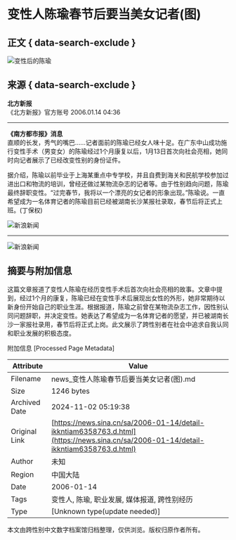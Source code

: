 # 变性人陈瑜春节后要当美女记者(图)

## 正文 { data-search-exclude }


![变性后的陈瑜](https://n.sinaimg.cn/sinakd10200/360/w180h180/20240726/a327-3c91e28e329fa27f13a323a54d985ca7.jpg)

## 来源 { data-search-exclude }

**北方新报**  
《北方新报》官方账号 2006.01.14 04:36

---

**《南方都市报》消息**  
直顺的长发，秀气的嘴巴……记者面前的陈瑜已经女人味十足。在广东中山成功施行变性手术（男变女）的陈瑜经过1个月康复以后，1月13日首次向社会亮相，她同时向记者展示了已经改变性别的身份证件。

据介绍，陈瑜以前毕业于上海某重点中专学校，并且自费到海关和民航学校参加过进出口和物流的培训，曾经还做过某物流杂志的记者等。由于性别趋向问题，陈瑜最终辞职变性。“过完春节，我将以一个漂亮的女记者的形象出现。”陈瑜说。一直希望成为一名体育记者的陈瑜目前已经被湖南长沙某报社录取，春节后将正式上班。(丁保权)

![新浪新闻](https://z3.sinaimg.cn/auto/resize?img=http%3A%2F%2Fimage2.sina.com.cn%2Fdy%2Fs%2F2006-01-14%2Fcf017be7ea21804653219989e3681ca1.jpg&size=328_218)

--- 

![新浪新闻](https://n.sinaimg.cn/default/80905340/20200331/sinalogo.png)

## 摘要与附加信息

<!-- tcd_abstract -->
这篇文章报道了变性人陈瑜在经历变性手术后首次向社会亮相的故事。文章中提到，经过1个月的康复，陈瑜已经在变性手术后展现出女性的外形，她非常期待以新身份开始自己的职业生涯。根据报道，陈瑜之前曾在某物流杂志工作，因性别认同问题辞职，并决定变性。她表达了希望成为一名体育记者的愿望，并已被湖南长沙一家报社录用，春节后将正式上岗。此文展示了跨性别者在社会中追求自我认同和职业发展的积极态度。
<!-- tcd_abstract_end -->

附加信息 [Processed Page Metadata]

| Attribute       | Value                                  |
|-----------------|----------------------------------------|
| Filename        | news_变性人陈瑜春节后要当美女记者(图).md                             |
| Size            | 1246 bytes                           |
| Archived Date   | 2024-11-02 05:19:38                             |
| Original Link   | [https://news.sina.cn/sa/2006-01-14/detail-ikkntiam6358763.d.html](https://news.sina.cn/sa/2006-01-14/detail-ikkntiam6358763.d.html)                       |
| Author          | 未知                               |
| Region          | 中国大陆                               |
| Date            | 2006-01-14                                 |
| Tags            | 变性人, 陈瑜, 职业发展, 媒体报道, 跨性别经历                                 |
| Type            | [Unknown type(update needed)]                                 |
<!-- tcd_table_end -->

本文由跨性别中文数字档案馆归档整理，仅供浏览。版权归原作者所有。
